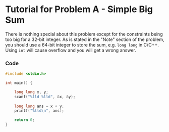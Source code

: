 # Tutorial for Problem A - Simple Big Sum

There is nothing special about this problem except for the constraints being too big for a 32-bit integer. As is stated in the "Note" section of the problem, you should use a 64-bit integer to store the sum, e.g. `long long` in C/C++. Using `int` will cause overflow and you will get a wrong answer.

### Code

```c
#include <stdio.h>

int main() {

    long long x, y;
    scanf("%lld %lld", &x, &y);
    
    long long ans = x + y;
    printf("%lld\n", ans);

    return 0;
}
```

